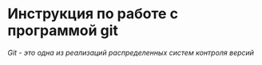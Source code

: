 # Инструкция по работе с программой git

*Git - это одна из реализаций распределенных систем контроля версий*